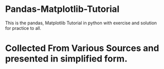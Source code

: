 # Pandas-Matplotlib-Tutorial
This is the pandas, Matplotlib Tutorial in python with exercise and solution for practice to all.

# Collected From Various Sources and presented in simplified form.


